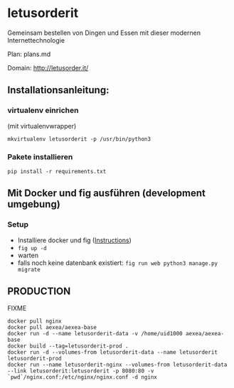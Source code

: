 # letusorderit

Gemeinsam bestellen von Dingen und Essen mit dieser modernen Internettechnologie

Plan: plans.md

Domain: http://letusorder.it/


## Installationsanleitung:

### virtualenv einrichen

(mit virtualenvwrapper)

``mkvirtualenv letusorderit -p /usr/bin/python3``

### Pakete installieren

```pip install -r requirements.txt```


## Mit Docker und fig ausführen (development umgebung)

### Setup

* Installiere docker und fig ([Instructions](http://www.fig.sh/install.html))
* `fig up -d`
* warten
* falls noch keine datenbank existiert: `fig run web python3 manage.py migrate`



## PRODUCTION

FIXME

```
docker pull nginx
docker pull aexea/aexea-base
docker run -d --name letusorderit-data -v /home/uid1000 aexea/aexea-base
docker build --tag=letusorderit-prod .
docker run -d --volumes-from letusorderit-data --name letusorderit letusorderit-prod
docker run --name letusorderit-nginx --volumes-from letusorderit-data --link letusorderit:letusorderit -p 8080:80 -v `pwd`/nginx.conf:/etc/nginx/nginx.conf -d nginx

```
